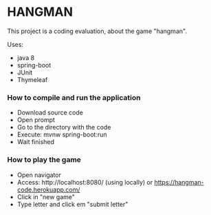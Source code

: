 # HANGMAN #

This project is a coding evaluation, about the game "hangman".

Uses:
* java 8
* spring-boot
* JUnit
* Thymeleaf

### How to compile and run the application ###

* Download source code
* Open prompt
* Go to the directory with the code
* Execute: mvnw spring-boot:run
* Wait finished

### How to play the game ###

* Open navigator
* Access: http://localhost:8080/ (using locally) or https://hangman-code.herokuapp.com/
* Click in "new game"
* Type letter and click em "submit letter"

